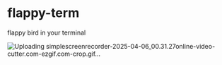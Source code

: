 # flappy-term
flappy bird in your terminal

![Uploading simplescreenrecorder-2025-04-06_00.31.27online-video-cutter.com-ezgif.com-crop.gif…]()
